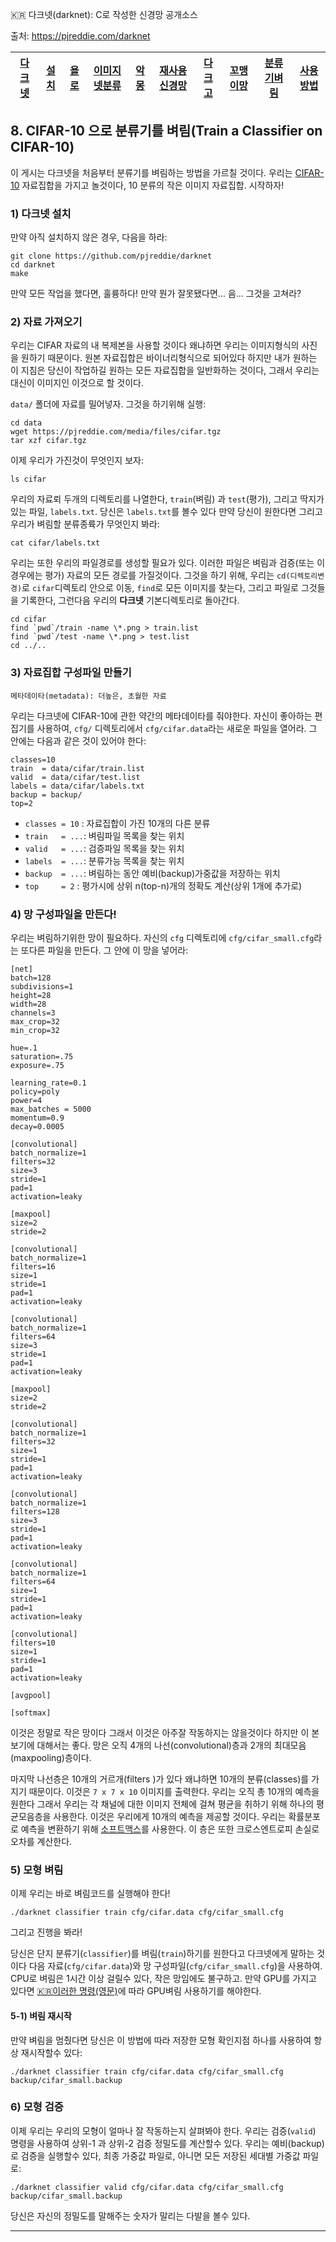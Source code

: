 
:kr: 다크넷(darknet): C로 작성한 신경망 공개소스 

출처: https://pjreddie.com/darknet

| [다크넷](../README.md) | [설치](../1_SeolChi/SeolChi.md) | [욜로](../2_YOLO/yolo.md) | [이미지넷분류](../3_ImageNet_BunRyu/BunRyu.md) | [악몽](../4_AkMong/AkMong.md) | [재사용신경망](../5_RNN/rnn.md) | [다크고](../6_DarkGo/DarkGo.md) | [꼬맹이망](../7_GgoMaengIi/GgoMaengIi.md) | [분류기벼림](../8_SuRyeon/SuRyeon.md) | [사용방법](../11_SaYongBeob/SaYongBeob_Yolo-v3.md) |  
| --- | --- | --- | --- | --- | --- | --- | --- | --- | --- |  

<a name="CIFAR-10-분류기"></a>
## 8. CIFAR-10 으로 분류기를 벼림(Train a Classifier on CIFAR-10)

 이 게시는 다크넷을 처음부터 분류기를 벼림하는 방법을 가르칠 것이다. 우리는 [CIFAR-10](https://www.cs.toronto.edu/~kriz/cifar.html) 자료집합을 가지고 놀것이다, 10 분류의 작은 이미지 자료집합. 시작하자!

### 1) 다크넷 설치

 만약 아직 설치하지 않은 경우, 다음을 하라:

```
git clone https://github.com/pjreddie/darknet
cd darknet
make
```

 만약 모든 작업을 했다면, 훌륭하다! 만약 뭔가 잘못됐다면... 음... 그것을 고쳐라?

### 2) 자료 가져오기

 우리는 CIFAR 자료의 내 복제본을 사용할 것이다 왜냐하면 우리는 이미지형식의 사진을 원하기 때문이다. 원본 자료집합은 바이너리형식으로 되어있다 하지만 내가 원하는 이 지침은 당신이 작업하길 원하는 모든 자료집합을 일반화하는 것이다, 그래서 우리는 대신이 이미지인 이것으로 할 것이다.

 `data/` 폴더에 자료를 밀어넣자. 그것을 하기위해 실행:

```
cd data
wget https://pjreddie.com/media/files/cifar.tgz
tar xzf cifar.tgz
```

 이제 우리가 가진것이 무엇인지 보자:

```
ls cifar
```

 우리의 자료뢰 두개의 디렉토리를 나열한다, `train`(벼림) 과 `test`(평가), 그리고 딱지가 있는 파일, `labels.txt`. 당신은 `labels.txt`를 볼수 있다 만약 당신이 원한다면 그리고 우리가 벼림할 분류종륙가 무엇인지 봐라:

```
cat cifar/labels.txt
```

 우리는 또한 우리의 파일경로를 생성할 필요가 있다. 이러한 파일은 벼림과 검증(또는 이 경우에는 평가) 자료의 모든 경로를 가질것이다. 그것을 하기 위해, 우리는 `cd(디렉토리변경)`로 `cifar`디렉토리 안으로 이동, `find`로 모든 이미지를 찾는다, 그리고 파일로 그것들을 기록한다, 그런다음 우리의 **다크넷** 기본디렉토리로 돌아간다.

```
cd cifar
find `pwd`/train -name \*.png > train.list
find `pwd`/test -name \*.png > test.list
cd ../..
```

### 3) 자료집합 구성파일 만들기

```
메타데이타(metadata): 더높은, 초월한 자료
```

 우리는 다크넷에 CIFAR-10에 관한 약간의 메타데이타를 줘야한다. 자신이 좋아하는 편집기를 사용하여, `cfg/` 디렉토리에서 `cfg/cifar.data`라는 새로운 파일을 열어라. 그 안에는 다음과 같은 것이 있어야 한다:

```
classes=10
train  = data/cifar/train.list
valid  = data/cifar/test.list
labels = data/cifar/labels.txt
backup = backup/
top=2
```

  * `classes = 10` : 자료집합이 가진 10개의 다른 분류
  * `train   = ...`: 벼림파일 목록을 찾는 위치
  * `valid   = ...`: 검증파일 목록을 찾는 위치
  * `labels  = ...`: 분류가능 목록을 찾는 위치
  * `backup  = ...`: 벼림하는 동안 예비(backup)가중값을 저장하는 위치
  * `top     = 2`  : 평가시에 상위 n(top-n)개의 정확도 계산(상위 1개에 추가로)


### 4) 망 구성파일을 만든다!

 우리는 벼림하기위한 망이 필요하다. 자신의 `cfg` 디렉토리에 `cfg/cifar_small.cfg`라는 또다른 파일을 만든다. 그 안에 이 망을 넣어라:

```
[net]
batch=128
subdivisions=1
height=28
width=28
channels=3
max_crop=32
min_crop=32

hue=.1
saturation=.75
exposure=.75

learning_rate=0.1
policy=poly
power=4
max_batches = 5000
momentum=0.9
decay=0.0005

[convolutional]
batch_normalize=1
filters=32
size=3
stride=1
pad=1
activation=leaky

[maxpool]
size=2
stride=2

[convolutional]
batch_normalize=1
filters=16
size=1
stride=1
pad=1
activation=leaky

[convolutional]
batch_normalize=1
filters=64
size=3
stride=1
pad=1
activation=leaky

[maxpool]
size=2
stride=2

[convolutional]
batch_normalize=1
filters=32
size=1
stride=1
pad=1
activation=leaky

[convolutional]
batch_normalize=1
filters=128
size=3
stride=1
pad=1
activation=leaky

[convolutional]
batch_normalize=1
filters=64
size=1
stride=1
pad=1
activation=leaky

[convolutional]
filters=10
size=1
stride=1
pad=1
activation=leaky

[avgpool]

[softmax]
```

 이것은 정말로 작은 망이다 그래서 이것은 아주잘 작동하지는 않을것이다 하지만 이 본보기에 대해서는 좋다. 망은 오직 4개의 나선(convolutional)층과 2개의 최대모음(maxpooling)층이다.

 마지막 나선층은 10개의 거르개(filters )가 있다 왜냐하면 10개의 분류(classes)를 가지기 때문이다. 이것은 `7 x 7 x 10` 이미지를 출력한다. 우리는 오직 총 10개의 예측을 원한다 그래서 우리는 각 채널에 대한 이미지 전체에 걸쳐 평균을 취하기 위해 하나의 평균모음층을 사용한다. 이것은 우리에게  10개의 예측을 제공할 것이다. 우리는 확률분포로 예측을 변환하기 위해 [소프트맥스](https://en.wikipedia.org/wiki/Softmax_function)를 사용한다. 이 층은 또한 크로스엔트로피 손실로 오차를 계산한다.


### 5) 모형 벼림

 이제 우리는 바로 벼림코드를 실행해야 한다!

```
./darknet classifier train cfg/cifar.data cfg/cifar_small.cfg
```

 그리고 진행을 봐라!

 당신은 단지 분류기(`classifier`)를 벼림(`train`)하기를 원한다고 다크넷에게 말하는 것이다 다음 자료(`cfg/cifar.data`)와 망 구성파일(`cfg/cifar_small.cfg`)을 사용하여. CPU로 벼림은 1시간 이상 걸릴수 있다, 작은 망임에도 불구하고. 만약 GPU를 가지고 있다면 [:kr:이러한 명령](../1_SeolChi/SeolChi.md#cuda)[(영문)](https://pjreddie.com/darknet/install/#cuda)에 따라 GPU벼림 사용하기를 해야한다.

#### 5-1) 벼림 재시작

 만약 벼림을 멈췄다면 당신은 이 방법에 따라 저장한 모형 확인지점 하나를 사용하여 항상 재시작할수 있다:

```
./darknet classifier train cfg/cifar.data cfg/cifar_small.cfg backup/cifar_small.backup
```

### 6) 모형 검증

 이제 우리는 우리의 모형이 얼마나 잘 작동하는지 살펴봐야 한다. 우리는 검증(`valid`) 명령을 사용하여 상위-1 과 상위-2 검증 정밀도를 계산할수 있다. 우리는 예비(backup)로 검증을 실행할수 있다, 최종 가중값 파일로, 아니면 모든 저장된 세대별 가중값 파일로:

```
./darknet classifier valid cfg/cifar.data cfg/cifar_small.cfg backup/cifar_small.backup
```

 당신은 자신의 정밀도를 말해주는 숫자가 말리는 다발을 볼수 있다.

---

